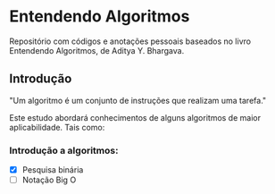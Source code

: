 # Entendendo Algoritmos
Repositório com códigos e anotações pessoais baseados no livro Entendendo Algoritmos, de Aditya Y. Bhargava.

## Introdução
"Um algoritmo é um conjunto de instruções que realizam uma tarefa."

Este estudo abordará conhecimentos de alguns algoritmos de maior aplicabilidade. Tais como:

### Introdução a algoritmos:
-[x] Pesquisa binária
-[ ] Notação Big O